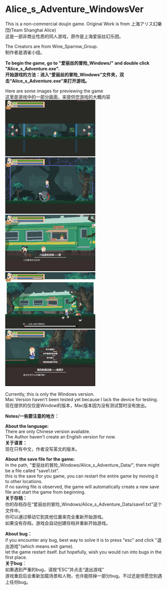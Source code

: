 # Alice_s_Adventure_WindowsVer
This is a non-commercial doujin game. Original Work is from 上海アリス幻樂団(Team Shanghai Alice)<br>
这是一部非商业性质的同人游戏，原作是上海爱丽丝幻乐团。<br>

The Creators are from Wine_Sparrow_Group.<br>
制作者是酒雀小组。

<b>To begin the game, go to "爱丽丝的冒险_Windows/" and double click "Alice_s_Adventure.exe".<br></b>
<b>开始游戏的方法：进入“爱丽丝的冒险_Windows”文件夹，双击“Alice_s_Adventure.exe”来打开游戏。</b>

Here are some images for previewing the game<br>
这里是游戏中的一部分画面，来提供您游戏的大概内容<br>
<img src="https://github.com/Yupeng-2001/Alice_s_Adventure_WindowsVer/blob/main/preview_graphs/3.png" width="288" height="180" />
<img src="https://github.com/Yupeng-2001/Alice_s_Adventure_WindowsVer/blob/main/preview_graphs/4.png" width="288" height="180" />
<img src="https://github.com/Yupeng-2001/Alice_s_Adventure_WindowsVer/blob/main/preview_graphs/1.png" width="288" height="180" />
<img src="https://github.com/Yupeng-2001/Alice_s_Adventure_WindowsVer/blob/main/preview_graphs/2.png" width="288" height="180" />
<img src="https://github.com/Yupeng-2001/Alice_s_Adventure_WindowsVer/blob/main/preview_graphs/5.png" width="288" height="180" />

Currently, this is only the Windows version.<br>
Mac Version haven't been tested yet because I lack the device for testing.<br>
现在提供的仅仅是Window的版本，Mac版本因为没有测试暂时没有放出。<br>

<b>Notes/一些要注意的地方：</b><br>

<b>About the language:</b><br>
There are only Chinese version available.<br>
The Author haven't create an English version for now.<br>
<b>关于语言：</b><br>
现在只有中文，作者没写英文的版本。<br>

<b>About the save file for the game:</b><br>
In the path, "爱丽丝的冒险_Windows/Alice_s_Adventure_Data/", there might be a file called "save1.txt".<br>
this is the save for you game, you can restart the entire game by moving it to other locations.<br>
if no saving file is observed, the game will automatically create a new save file and start the game from beginning.<br>
<b>关于存档：</b><br>
你的存档存在“爱丽丝的冒险_Windows/Alice_s_Adventure_Data/save1.txt"这个文件中。<br>
你可以通过移动它到其他位置来完全重新开始游戏。<br>
如果没有存档，游戏会自动创建存档并重新开始游戏。<br>

<b>About bug：</b><br>
if you encounter any bug, best way to solve it is to press "esc" and click "退出游戏"(which means exit game).<br>
let the game restart itself. but hopefully, wish you would run into bugs in the first place.<br>
<b>关于bug</b>：<br>
如果遇到严重的bug，请按“ESC”并点击“退出游戏”<br>
游戏重启后会重新加载场景和人物，也许能除掉一部分bug。不过还是但愿您别遇上任何bug。<br>
